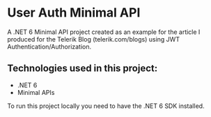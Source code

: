 # User Auth Minimal API
A .NET 6 Minimal API project created as an example for the article I produced for the Telerik Blog (telerik.com/blogs) using JWT Authentication/Authorization.

## Technologies used in this project:
- .NET 6
- Minimal APIs

To run this project locally you need to have the .NET 6 SDK installed.
